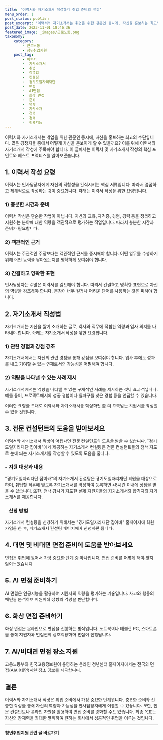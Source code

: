 ```yaml
---
title: '이력서와 자기소개서 작성하기 취업 준비의 핵심'
menu_order: 1
post_status: publish
post_excerpt: '이력서와 자기소개서는 취업을 위한 관문인 동시에, 자신을 홍보하는 최고의 수단입니다. 많은 경쟁자들 중에서 어떻게 자신을 돋보이게 할 수 있을까요  이를 위해 이력서와 자기소개서 작성에 주목해야 합니다. 이 글에서는 이력서 및 자기소개서 작성의 핵심 포인트와 베스트 프랙티스를 알아보겠습니다.'
post_date: 2023-11-01 18:46:36
featured_image: _images/근로노동.png
taxonomy:
    category:
        - 근로노동
        - 청년취업지원
    post_tag:
        - 이력서
        -  자기소개서
        -  취업
        -  작성법
        -  컨설팅
        -  경기도일자리재단
        -  면접
        -  AI면접
        -  화상 면접
        -  준비
        -  역량
        -  자기소개
        -  경험
        -  경력
        -  인공지능
---
```




이력서와 자기소개서는 취업을 위한 관문인 동시에, 자신을 홍보하는 최고의 수단입니다. 많은 경쟁자들 중에서 어떻게 자신을 돋보이게 할 수 있을까요? 이를 위해 이력서와 자기소개서 작성에 주목해야 합니다. 이 글에서는 이력서 및 자기소개서 작성의 핵심 포인트와 베스트 프랙티스를 알아보겠습니다.

## 1. 이력서 작성 요령

이력서는 인사담당자에게 자신의 적합성을 인식시키는 핵심 서류입니다. 따라서 꼼꼼하고 체계적으로 작성하는 것이 중요합니다. 아래는 이력서 작성을 위한 요령입니다.

### 1) 충분한 시간과 준비

이력서 작성은 단순한 작업이 아닙니다. 자신의 교육, 자격증, 경험, 경력 등을 정리하고 지원하는 분야에 대한 역량을 객관적으로 평가하는 작업입니다. 따라서 충분한 시간과 준비가 필요합니다.

### 2) 객관적인 근거

이력서는 주관적인 주장보다는 객관적인 근거를 중시해야 합니다. 어떤 업무를 수행하기 위해 어떤 능력을 쌓아왔는지를 명확하게 보여줘야 합니다.

### 3) 간결하고 명확한 표현

인사담당자는 수많은 이력서를 검토해야 합니다. 따라서 간결하고 명확한 표현으로 자신의 역량을 강조해야 합니다. 문장이 너무 길거나 어려운 단어를 사용하는 것은 피해야 합니다.

## 2. 자기소개서 작성법

자기소개서는 자신을 짧게 소개하는 글로, 회사와 직무에 적합한 역량과 입사 의지를 나타내야 합니다. 아래는 자기소개서 작성을 위한 요령입니다.

### 1) 관련 경험과 강점 강조

자기소개서에서는 자신의 관련 경험을 통해 강점을 보여줘야 합니다. 입사 후에도 성과를 내고 기여할 수 있는 인재로서의 가능성을 어필해야 합니다.

### 2) 역량을 나타낼 수 있는 사례 제시

자기소개서에서는 역량을 나타낼 수 있는 구체적인 사례를 제시하는 것이 효과적입니다. 예를 들어, 프로젝트에서의 성공 경험이나 돌파구를 찾은 경험 등을 언급할 수 있습니다.

이러한 요령을 토대로 이력서와 자기소개서를 작성하면 좀 더 주목받는 지원서를 작성할 수 있을 것입니다.


## 3. 전문 컨설턴트의 도움을 받아보세요

이력서와 자기소개서 작성이 어렵다면 전문 컨설턴트의 도움을 받을 수 있습니다. "경기도일자리재단 잡아바"에서 제공하는 자기소개서 컨설팅은 전문 컨설턴트들의 첨삭 지도로 눈에 띄는 자기소개서를 작성할 수 있도록 도움을 줍니다.

### - 지원 대상과 내용

"경기도일자리재단 잡아바"의 자기소개서 컨설팅은 경기도일자리재단 회원을 대상으로 하며, 취업할 직무에 맞도록 자기소개서를 작성하여 등록하면 48시간 이내에 상담을 받을 수 있습니다. 또한, 첨삭 강사가 지도한 실제 지원자들의 자기소개서와 합격자의 자기소개서를 제공합니다.

### - 신청 방법

자기소개서 컨설팅을 신청하기 위해서는 "경기도일자리재단 잡아바" 홈페이지에 회원가입을 한 후, 자기소개서 컨설팅 페이지에서 신청하면 됩니다.


## 4. 대면 및 비대면 면접 준비에 도움을 받아보세요

면접은 취업에 있어서 가장 중요한 단계 중 하나입니다. 면접 준비를 어떻게 해야 할지 알아보겠습니다.


## 5. AI 면접 준비하기

AI 면접은 인공지능을 활용하여 지원자의 역량을 평가하는 기술입니다. 사고와 행동의 패턴을 분석하여 지원자의 성향과 역량을 판단합니다.

## 6. 화상 면접 준비하기

화상 면접은 온라인으로 면접을 진행하는 방식입니다. 노트북이나 태블릿 PC, 스마트폰을 통해 지원자와 면접관이 상호작용하며 면접이 진행됩니다.

## 7. AI/비대면 면접 장소 지원

고용노동부와 한국고용정보원이 운영하는 온라인 청년센터 홈페이지에서는 전국의 면접(AI/비대면)지원 장소 정보를 제공합니다.

## 결론

이력서와 자기소개서 작성은 취업 준비에서 가장 중요한 단계입니다. 충분한 준비와 신중한 작성을 통해 자신의 역량과 가능성을 인사담당자에게 어필할 수 있습니다. 또한, 전문 컨설턴트나 온라인 자원을 활용하여 면접 준비를 강화할 수도 있습니다. 최종 목표는 자신의 잠재력을 최대한 발휘하여 원하는 회사에서 성공적인 취업을 이루는 것입니다.
<!-- wp:separator -->
<hr class="wp-block-separator has-alpha-channel-opacity"/>
<!-- /wp:separator -->

<!-- wp:group {"backgroundColor":"base","layout":{"type":"constrained"}} -->
<div class="wp-block-group has-base-background-color has-background"><!-- wp:paragraph {"align":"center","fontSize":"medium"} -->
<p class="has-text-align-center has-large-font-size"><strong>청년취업지원 관련 글 바로가기</strong></p>
<!-- /wp:paragraph -->


<!-- wp:latest-posts
{"categories":[{"id":12739,"count":19,"description":"","link":"https://uknowlaw.com/category/%ec%b2%ad%eb%85%84%ec%b7%a8%ec%97%85%ec%a7%80%ec%9b%90/","name":"청년취업지원","slug":"청년취업지원","taxonomy":"category","parent":0,"meta":[],"_links":{"self":[{"href":"https://uknowlaw.com/wp-json/wp/v2/categories/12739"}],"collection":[{"href":"https://uknowlaw.com/wp-json/wp/v2/categories"}],"about":[{"href":"https://uknowlaw.com/wp-json/wp/v2/taxonomies/category"}],"wp:post_type":[{"href":"https://uknowlaw.com/wp-json/wp/v2/posts?categories=12739"}],"curies":[{"name":"wp","href":"https://api.w.org/{rel}","templated":true}]}}],"postsToShow":100,"excerptLength":28,"postLayout":"grid","columns":2,"featuredImageAlign":"left","featuredImageSizeSlug":"large","fontSize":18px} /--></div>
<!-- /wp:group -->